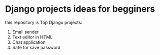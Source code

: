 # Django projects ideas for begginers
this repository is Top Django projects: 
1. Email sender
2. Text editor in HTML
3. Chat application
4. Safe for save password
